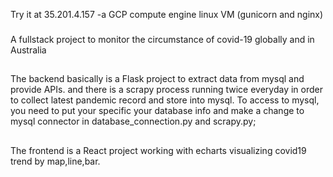 Try it at 35.201.4.157 -a GCP compute engine linux VM
(gunicorn and nginx)

###

A fullstack project to monitor the circumstance of covid-19 globally and in Australia

##

The backend basically is a Flask project to extract data from mysql and provide APIs.
and there is a scrapy process running twice everyday in order to collect latest pandemic record and store into mysql.
To access to mysql, you need to put your specific your database info and make a change to mysql connector in database_connection.py and scrapy.py;

##

The frontend is a React project working with echarts visualizing covid19 trend by map,line,bar.
